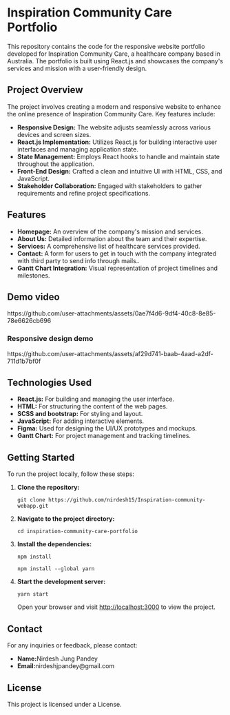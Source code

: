 <h1>Inspiration Community Care Portfolio</h1>
 <p>This repository contains the code for the responsive website portfolio developed for Inspiration Community Care, a healthcare company based in Australia. The portfolio is built using React.js and showcases the company's services and mission with a user-friendly design.</p>
 <h2>Project Overview</h2>
   <p>The project involves creating a modern and responsive website to enhance the online presence of Inspiration Community Care. Key features include:</p>
    <ul>
        <li><strong>Responsive Design:</strong> The website adjusts seamlessly across various devices and screen sizes.</li>
        <li><strong>React.js Implementation:</strong> Utilizes React.js for building interactive user interfaces and managing application state.</li>
        <li><strong>State Management:</strong> Employs React hooks to handle and maintain state throughout the application.</li>
        <li><strong>Front-End Design:</strong> Crafted a clean and intuitive UI with HTML, CSS, and JavaScript.</li>
        <li><strong>Stakeholder Collaboration:</strong> Engaged with stakeholders to gather requirements and refine project specifications.</li>
    </ul>
    <h2>Features</h2>
    <ul>
        <li><strong>Homepage:</strong> An overview of the company's mission and services.</li>
        <li><strong>About Us:</strong> Detailed information about the team and their expertise.</li>
        <li><strong>Services:</strong> A comprehensive list of healthcare services provided.</li>
        <li><strong>Contact:</strong> A form for users to get in touch with the company integrated with third party to send info through mails..</li>
        <li><strong>Gantt Chart Integration:</strong> Visual representation of project timelines and milestones.</li>
    </ul> 
    <h2>Demo video</h2>
https://github.com/user-attachments/assets/0ae7f4d6-9df4-40c8-8e85-78e6626cb696
<h3>Responsive design demo</h3>
https://github.com/user-attachments/assets/af29d741-baab-4aad-a2df-711d1b7bf0f
     <h2>Technologies Used</h2>
      <ul>
        <li><strong>React.js:</strong> For building and managing the user interface.</li>
        <li><strong>HTML:</strong> For structuring the content of the web pages.</li>
        <li><strong>SCSS and bootstrap:</strong> For styling and layout.</li>
        <li><strong>JavaScript:</strong> For adding interactive elements.</li>
        <li><strong>Figma:</strong> Used for designing the UI/UX prototypes and mockups.</li>
        <li><strong>Gantt Chart:</strong> For project management and tracking timelines.</li>
    </ul>
    <h2>Getting Started</h2>
    <p>To run the project locally, follow these steps:</p>
    <ol>
        <li><strong>Clone the repository:</strong></li>
        <pre><code>git clone https://github.com/nirdesh15/Inspiration-community-webapp.git</code></pre>
        <li><strong>Navigate to the project directory:</strong></li>
        <pre><code>cd inspiration-community-care-portfolio</code></pre>
        <li><strong>Install the dependencies:</strong></li>
        <pre><code>npm install</code></pre>
         <pre><code>npm install --global yarn</code></pre>
        <li><strong>Start the development server:</strong></li>
        <pre><code>yarn start</code></pre>
        <p>Open your browser and visit <a href="http://localhost:3000">http://localhost:3000</a> to view the project.</p>
    </ol>
    <h2>Contact</h2>
    <p>For any inquiries or feedback, please contact:</p>
    <ul>
        <li><strong>Name:</strong>Nirdesh Jung Pandey</li>
        <li><strong>Email:</strong>nirdeshjpandey@gmail.com</li>
    </ul>
     <h2>License</h2>
    <p>This project is licensed under a License</a>.</p>
    
    
